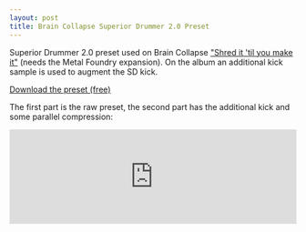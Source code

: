```yaml
---
layout: post
title: Brain Collapse Superior Drummer 2.0 Preset
---
```


<p>Superior Drummer 2.0 preset used on Brain Collapse <a class="underline" href="https://braincollapseband.bandcamp.com/">"Shred it 'til you make it"</a> (needs the Metal Foundry expansion). On the album an additional kick sample is used to augment the SD kick.</p>

<p><a class="underline" href="https://dl.dropboxusercontent.com/u/14406308/Brain-Collapse-shred-it-til-you-make-it-SD2.0-preset.s20?dl=1">Download the preset (free)</a></p>

<p>The first part is the raw preset, the second part has the additional kick and some parallel compression:</p>

<iframe width="100%" height="166" scrolling="no" frameborder="no" src="https://w.soundcloud.com/player/?url=https%3A//api.soundcloud.com/tracks/183377696&amp;color=ff5500&amp;auto_play=false&amp;hide_related=false&amp;show_comments=true&amp;show_user=true&amp;show_reposts=false"></iframe>
